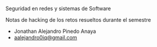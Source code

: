 Seguridad en redes y sistemas de Software

Notas de hacking de los retos resueltos durante el semestre

- Jonathan Alejandro Pinedo Anaya
- aalejandro0iq@gmail.com
